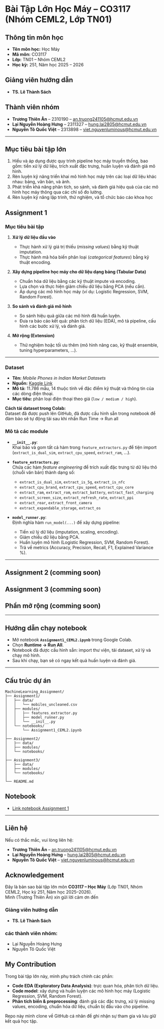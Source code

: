 # Bài Tập Lớn Học Máy – CO3117 (Nhóm CEML2, Lớp TN01)

## Thông tin môn học
- **Tên môn học:** Học Máy  
- **Mã môn:** CO3117  
- **Lớp:** TN01 – Nhóm CEML2  
- **Học kỳ:** 251, Năm học 2025 – 2026  

## Giảng viên hướng dẫn
- **TS. Lê Thành Sách**

## Thành viên nhóm
- **Trương Thiên Ân** – 2310190 – an.truong241105@hcmut.edu.vn  
- **Lại Nguyễn Hoàng Hưng** – 2311327 – hung.lai2805@hcmut.edu.vn  
- **Nguyễn Tô Quốc Việt** – 2313898 – viet.nguyenluminous@hcmut.edu.vn  

---

## Mục tiêu bài tập lớn
 1. Hiểu và áp dụng được quy trình pipeline học máy truyền thống, bao gồm: tiền xử lý dữ liệu, trích xuất đặc trưng, huấn luyện và đánh giá mô hình.
 2. Rèn luyện kỹ năng triển khai mô hình học máy trên các loại dữ liệu khác nhau: bảng, văn bản, và ảnh.
 3. Phát triển khả năng phân tích, so sánh, và đánh giá hiệu quả của các mô hình học máy thông qua các chỉ số đo lường.
 4. Rèn luyện kỹ năng lập trình, thử nghiệm, và tổ chức báo cáo khoa học
 
## Assignment 1
### Mục tiêu bài tập
1. **Xử lý dữ liệu đầu vào**  
   - Thực hành xử lý giá trị thiếu (*missing values*) bằng kỹ thuật imputation.  
   - Thực hành mã hóa biến phân loại (*categorical features*) bằng kỹ thuật encoding.  

2. **Xây dựng pipeline học máy cho dữ liệu dạng bảng (Tabular Data)**  
   - Chuẩn hóa dữ liệu bằng các kỹ thuật impute và encoding.  
   - Lựa chọn và thực hiện giảm chiều dữ liệu bằng PCA (nếu cần).  
   - Áp dụng các mô hình học máy (ví dụ: Logistic Regression, SVM, Random Forest).  

3. **So sánh và đánh giá mô hình**  
   - So sánh hiệu quả giữa các mô hình đã huấn luyện.  
   - Đưa ra báo cáo kết quả: phân tích dữ liệu (EDA), mô tả pipeline, cấu hình các bước xử lý, và đánh giá.  

4. **Mở rộng (Extension)**  
   - Thử nghiệm hoặc tối ưu thêm (mô hình nâng cao, kỹ thuật ensemble, tuning hyperparameters, …).  

---

### Dataset
- **Tên:** *Mobile Phones in Indian Market Datasets*  
- **Nguồn:** [Kaggle Link](https://www.kaggle.com/datasets/kiiroisenkoxx/2025-mobile-phones-in-indian-market-datasets/data?select=mobiles_uncleaned.csv)  
- **Mô tả:** 11.786 mẫu, 14 thuộc tính về đặc điểm kỹ thuật và thông tin của các dòng điện thoại.  
- **Mục tiêu:** phân loại điện thoại theo giá (`low / medium / high`).  

**Cách tải dataset trong Colab:**  
Dataset đã được push lên GitHub, đã được cấu hình sẵn trong notebook để đảm bảo sẽ tự động tải sau khi nhấn Run Time -> Run all
### Mô tả các module
- **`__init__.py`**:  
  Khai báo và gom tất cả hàm trong `feature_extractors.py` để tiện import (`extract_is_dual_sim`, `extract_cpu_speed`, `extract_ram`, ...).  

- **`feature_extractors.py`**:  
  Chứa các hàm *feature engineering* để trích xuất đặc trưng từ dữ liệu thô (chuỗi văn bản) thành dạng số:  
  - `extract_is_dual_sim`, `extract_is_5g`, `extract_is_nfc`  
  - `extract_cpu_brand`, `extract_cpu_speed`, `extract_cpu_core`  
  - `extract_ram`, `extract_rom`, `extract_battery`, `extract_fast_charging`  
  - `extract_screen_size`, `extract_refresh_rate`, `extract_ppi`  
  - `extract_rear`, `extract_front_camera`  
  - `extract_expandable_storage`, `extract_os`  

- **`model_runner.py`**:  
  Định nghĩa hàm `run_model(...)` để xây dựng pipeline:  
  - Tiền xử lý dữ liệu (imputation, scaling, encoding).  
  - Giảm chiều dữ liệu bằng PCA.  
  - Huấn luyện mô hình (Logistic Regression, SVM, Random Forest).  
  - Trả về metrics (Accuracy, Precision, Recall, F1, Explained Variance %).  

---
## Assignment 2 (comming soon)

## Assignment 3 (comming soon)

## Phần mở rộng (comming soon)
---

##  Hướng dẫn chạy notebook
- Mở notebook **`Assignment1_CEML2.ipynb`** trong Google Colab.  
- Chọn **Runtime → Run All**.  
- Notebook đã được cấu hình sẵn: import thư viện, tải dataset, xử lý và chạy mô hình.  
- Sau khi chạy, bạn sẽ có ngay kết quả huấn luyện và đánh giá.  

---

## Cấu trúc dự án
```
MachineLearning_Assignment/
├── Assignment1/
│   ├── data/
│   │   └── mobiles_uncleaned.csv
│   ├── modules/
│   │   ├── features_extractor.py
│   │   ├── model_runner.py
│   │   └── __init__.py
│   └── notebooks/
│       └── Assignment1_CEML2.ipynb
│
├── Assignment2/
│   ├── data/
│   ├── modules/
│   └── notebooks/
│
├── Assignment3/
│   ├── data/
│   ├── modules/
│   └── notebooks/
│
└── README.md

```

## Notebook
 
- [Link notebook Assignment 1](https://colab.research.google.com/drive/1saG65yL3ieFIaZLorNRLfMgdfchSFudX?usp=sharing)

---

## Liên hệ
Nếu có thắc mắc, vui lòng liên hệ:  
- **Trương Thiên Ân** – an.truong241105@hcmut.edu.vn  
- **Lại Nguyễn Hoàng Hưng** – hung.lai2805@hcmut.edu.vn  
- **Nguyễn Tô Quốc Việt** – viet.nguyenluminous@hcmut.edu.vn  

## Acknowledgement
Đây là bản sao bài tập lớn môn **CO3117 – Học Máy** (Lớp TN01, Nhóm CEML2, Học kỳ 251, Năm học 2025–2026).  
Mình (Trương Thiên Ân) xin gửi lời cảm ơn đến 
### Giảng viên hướng dẫn
- **TS. Lê Thành Sách** 
### các thành viên nhóm:  
- Lại Nguyễn Hoàng Hưng 
- Nguyễn Tô Quốc Việt

## My Contribution

Trong bài tập lớn này, mình phụ trách chính các phần:
- **Code EDA (Exploratory Data Analysis)**: trực quan hóa, phân tích dữ liệu.  
- **Code model**: xây dựng và huấn luyện các mô hình học máy (Logistic Regression, SVM, Random Forest).  
- **Phân tích biến & preprocessing**: đánh giá các đặc trưng, xử lý missing values, encoding, chuẩn hóa dữ liệu, chuẩn bị đầu vào cho pipeline.  

Repo này mình clone về GitHub cá nhân để ghi nhận sự tham gia và lưu giữ kết quả học tập. 


